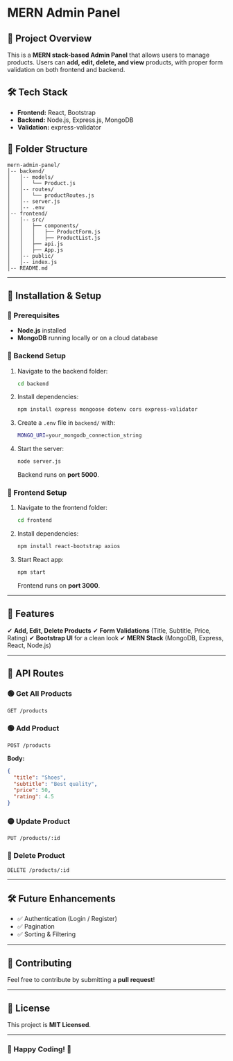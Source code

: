 # MERN Admin Panel

## 📌 Project Overview
This is a **MERN stack-based Admin Panel** that allows users to manage products. Users can **add, edit, delete, and view** products, with proper form validation on both frontend and backend.

## 🛠️ Tech Stack
- **Frontend:** React, Bootstrap
- **Backend:** Node.js, Express.js, MongoDB
- **Validation:** express-validator

## 📂 Folder Structure
```
mern-admin-panel/
│-- backend/
│   │-- models/
│   │   └── Product.js
│   │-- routes/
│   │   └── productRoutes.js
│   │-- server.js
│   │-- .env
│-- frontend/
│   │-- src/
│   │   ├── components/
│   │   │   ├── ProductForm.js
│   │   │   ├── ProductList.js
│   │   ├── api.js
│   │   ├── App.js
│   │-- public/
│   │-- index.js
│-- README.md
```

---

## 🚀 Installation & Setup

### 🔹 Prerequisites
- **Node.js** installed
- **MongoDB** running locally or on a cloud database

### 🔹 Backend Setup
1. Navigate to the backend folder:
   ```sh
   cd backend
   ```
2. Install dependencies:
   ```sh
   npm install express mongoose dotenv cors express-validator
   ```
3. Create a `.env` file in `backend/` with:
   ```sh
   MONGO_URI=your_mongodb_connection_string
   ```
4. Start the server:
   ```sh
   node server.js
   ```
   Backend runs on **port 5000**.

### 🔹 Frontend Setup
1. Navigate to the frontend folder:
   ```sh
   cd frontend
   ```
2. Install dependencies:
   ```sh
   npm install react-bootstrap axios
   ```
3. Start React app:
   ```sh
   npm start
   ```
   Frontend runs on **port 3000**.

---

## 🎯 Features
✔ **Add, Edit, Delete Products**
✔ **Form Validations** (Title, Subtitle, Price, Rating)
✔ **Bootstrap UI** for a clean look
✔ **MERN Stack** (MongoDB, Express, React, Node.js)

---

## 📌 API Routes

### 🟢 Get All Products
```http
GET /products
```

### 🟢 Add Product
```http
POST /products
```
**Body:**
```json
{
  "title": "Shoes",
  "subtitle": "Best quality",
  "price": 50,
  "rating": 4.5
}
```

### 🟡 Update Product
```http
PUT /products/:id
```

### 🔴 Delete Product
```http
DELETE /products/:id
```

---

## 🛠 Future Enhancements
- ✅ Authentication (Login / Register)
- ✅ Pagination
- ✅ Sorting & Filtering

---

## 🤝 Contributing
Feel free to contribute by submitting a **pull request**!

---

## 📜 License
This project is **MIT Licensed**.

---

### 🎉 Happy Coding! 🚀

